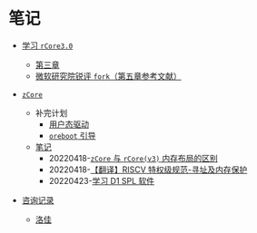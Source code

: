﻿# 笔记

- [学习 `rCore3.0`](rCore3.0)
  - [第三章](rCore3.0/20220312-lab3.md)
  - [微软研究院锐评 `fork`（第五章参考文献）](rCore3.0/20220330-get-fork-out-of-my-os.md)

- [`zCore`](zCore)
  - 补完计划
    - [用户态驱动](zCore/user-mode-driver/20220415-summary.md)
    - [`oreboot` 引导](zCore/oreboot/20220423-summary.md)
  - [笔记](zCore/note)
    - 20220418-[`zCore` 与 `rCore(v3)` 内存布局的区别](zCore/note/20220418-difference-of-memory-between-zcore-and-rcore-v3/doc.md)
    - 20220418-[【翻译】RISCV 特权级规范-寻址及内存保护](zCore/note/20220418-translation/doc.md)
    - 20220423-[学习 D1 SPL 软件](zCore/note/20220423-d1-spl.md)

- [咨询记录](consult-journal)
  - [洛佳](consult-journal/LuoJia.md)
